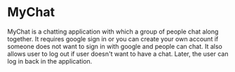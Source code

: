 # MyChat

MyChat is a chatting application with which a group of people chat along together. It requires google sign in or you can create your own account if someone does not want to sign in with google and people can chat.
It also allows user to log out if user doesn't want to have a chat. Later, the user can log in back in the application.
